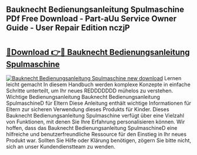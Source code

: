 ## Bauknecht Bedienungsanleitung Spulmaschine PDf Free Download - Part-aUu Service Owner Guide - User Repair Edition nczjP

# <h2><a href="http://df0r2as.blite.top/?on=Bauknecht+Bedienungsanleitung+Spulmaschine">🔗Download 👉🔴 Bauknecht Bedienungsanleitung Spulmaschine</a></h2>

[![Bauknecht Bedienungsanleitung Spulmaschine new download](https://i.imgur.com/lujVjoI.png)](http://df0r2as.blite.top/?on=Bauknecht+Bedienungsanleitung+Spulmaschine)
Lernen leicht gemacht In diesem Handbuch werden komplexe Konzepte in einfache Schritte unterteilt, um Ihr neues REDDDDDDD mühelos zu verstehen. Wichtige Bedienungsanleitung Bauknecht Bedienungsanleitung SpulmaschineD für Eltern Diese Anleitung enthält wichtige Informationen für Eltern zur sicheren Verwendung dieses Produkts für Kinder. Dieses Bauknecht Bedienungsanleitung Spulmaschine verfügt über eine Vielzahl von Funktionen, mit denen Sie Ihre Erfahrung personalisieren können. Wir hoffen, dass das Bauknecht Bedienungsanleitung SpulmaschineD eine hilfreiche und benutzerfreundliche Ressource für den Einstieg in Ihr neues Produkt war. Sollten Sie Hilfe oder Klärung benötigen, zögern Sie bitte nicht, sich an unser Kundendienstteam zu wenden.
